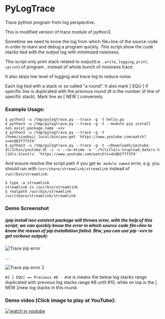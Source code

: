 # PyLogTrace
Trace python program from log perspective.

This is modified version of trace module of python3.

Sometime we need to know the log from which file+line of the source code in order to learn and debug a program quickly. This script show the code stacks tied with the output log with minimized noisiness.

This script only print stack related to output(i.e. `.write`, `logging`, `print`, `cprint`) of program
, instead of whole bunch of noisiness trace.

It also skips low level of logging and trace log to reduce noise.

Each log tied with a stack or so called "a round". It also mark [ EQU ] if specific line is duplicated with the previous round (# is the number of line of specific stack). Mark line as [ NEW ] conversely.

### Example Usage:

    $ python3 -u /tmp/pylogtrace.py --trace -g -t hello.py
    $ python3 -u /tmp/pylogtrace.py --trace -g -t --module pip install non_exist_package_name -vvv
    $ python3 -u /tmp/pylogtrace.py --trace -g -t /home/xiaobai/.local/bin/you-get 'https://www.youtube.com/watch?v=4vQ8If7f374'
    $ python3 -u /tmp/pylogtrace.py --trace -g -t ~/Downloads/youtube-dl/3/bin/youtube-dl -i -c --no-mtime -o './%(title)s-%(upload_date)s-%(id)s.%(ext)s' 'https://www.youtube.com/watch?v=4vQ8If7f374'

And ensure resolve the script path if you get `No module named` error, e.g. you should run with `/usr/share/streamlink/streamlink` instead of `/usr/bin/streamlink`:  

    $ type -a streamlink
    streamlink is /usr/bin/streamlink
    $ realpath /usr/bin/streamlink
    /usr/share/streamlink/streamlink

### Demo Screenshot 
##### (pip install non existent package will throws error, with the help of this script, we can quickly know the error in which source code file+line to know the reason of pip installation failed. Btw, you can use pip -vvv to get verbose output):

 ![Trace pip error](https://1.bp.blogspot.com/-Mg9YUbUClEM/YCBLU4TMfdI/AAAAAAAAv9Y/QqXphACEQggtU6zVI8fcJvk693sJWrdvwCLcBGAsYHQ/s1366/1612729092_2021-02-08_FsUeEqfhGE.png "Trace pip error")

...

 ![Trace pip error 2](https://1.bp.blogspot.com/-e_7CnkHSkZ0/YCBLiKqeP5I/AAAAAAAAv9c/lZxNQJks4rAyokuzjkGotEela1XVYBOnACLcBGAsYHQ/s1006/1612729104_2021-02-08_nMwiCVGIsl.png "Trace pip error 2")

`#2 [ EQU] == Previous #8 - #10` is means the below log stacks range duplicated with previous log stacks range #8 until #10, while on top is the [ NEW ]/new log stacks in this round.

### Demo video (Click image to play at YouTube):

[![watch in youtube](https://i.ytimg.com/vi/LjOyqPW4p8U/hqdefault.jpg)](https://www.youtube.com/watch?v=LjOyqPW4p8U "PyLogTrace")
